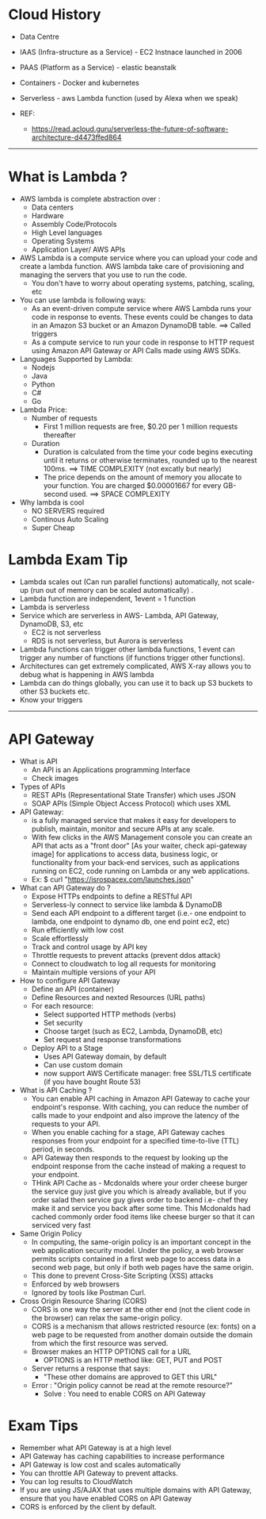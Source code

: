 # Cloud History

- Data Centre
- IAAS (Infra-structure as a Service) - EC2 Instnace launched in 2006
- PAAS (Platform as a Service) - elastic beanstalk
- Containers - Docker and kubernetes
- Serverless - aws Lambda function (used by Alexa when we speak)

- REF:
  - https://read.acloud.guru/serverless-the-future-of-software-architecture-d4473ffed864

---

# What is Lambda ?

- AWS lambda is complete abstraction over :
  - Data centers
  - Hardware
  - Assembly Code/Protocols
  - High Level languages
  - Operating Systems
  - Application Layer/ AWS APIs
- AWS Lambda is a compute service where you can upload your code and create a lambda function. AWS lambda take care of provisioning and managing the servers that you use to run the code.
  - You don't have to worry about operating systems, patching, scaling, etc
- You can use lambda is following ways:
  - As an event-driven compute service where AWS Lambda runs your code in response to events. These events could be changes to data in an Amazon S3 bucket or an Amazon DynamoDB table. ==> Called triggers
  - As a compute service to run your code in response to HTTP request using Amazon API Gateway or API Calls made using AWS SDKs.
- Languages Supported by Lambda:
  - Nodejs
  - Java
  - Python
  - C#
  - Go
- Lambda Price:
  - Number of requests
    - First 1 million requests are free, \$0.20 per 1 million requests thereafter
  - Duration
    - Duration is calculated from the time your code begins executing until it returns or otherwise terminates, rounded up to the nearest 100ms. ==> TIME COMPLEXITY (not excatly but nearly)
    - The price depends on the amount of memory you allocate to your function. You are charged \$0.00001667 for every GB-second used. ==> SPACE COMPLEXITY
- Why lambda is cool
  - NO SERVERS required
  - Continous Auto Scaling
  - Super Cheap

# Lambda Exam Tip

- Lambda scales out (Can run parallel functions) automatically, not scale-up (run out of memory can be scaled automatically) .
- Lambda function are independent, 1event = 1 function
- Lambda is serverless
- Service which are serverless in AWS- Lambda, API Gateway, DynamoDB, S3, etc
  - EC2 is not serverless
  - RDS is not serverless, but Aurora is serverless
- Lambda functions can trigger other lambda functions, 1 event can trigger any number of functions (if functions trigger other functions).
- Architectures can get extremely complicated, AWS X-ray allows you to debug what is happening in AWS lambda
- Lambda can do things globally, you can use it to back up S3 buckets to other S3 buckets etc.
- Know your triggers

---

# API Gateway

- What is API
  - An API is an Applications programming Interface
  - Check images
- Types of APIs
  - REST APIs (Representational State Transfer) which uses JSON
  - SOAP APIs (Simple Object Access Protocol) which uses XML
- API Gateway:
  - is a fully managed service that makes it easy for developers to publish, maintain, monitor and secure APIs at any scale.
  - With few clicks in the AWS Management console you can create an API that acts as a "front door" [As your waiter, check api-gateway image] for applications to access data, business logic, or functionality from your back-end services, such as applications running on EC2, code running on Lambda or any web applications.
  - Ex: \$ curl "https://isrospacex.com/launches.json"
- What can API Gateway do ?
  - Expose HTTPs endpoints to define a RESTful API
  - Serverless-ly connect to service like lambda & DynamoDB
  - Send each API endpoint to a different target (i.e.- one endpoint to lambda, one endpoint to dynamo db, one end point ec2, etc)
  - Run efficiently with low cost
  - Scale effortlessly
  - Track and control usage by API key
  - Throttle requests to prevent attacks (prevent ddos attack)
  - Connect to cloudwatch to log all requests for monitoring
  - Maintain multiple versions of your API
- How to configure API Gateway
  - Define an API (container)
  - Define Resources and nexted Resources (URL paths)
  - For each resource:
    - Select supported HTTP methods (verbs)
    - Set security
    - Choose target (such as EC2, Lambda, DynamoDB, etc)
    - Set request and response transformations
  - Deploy API to a Stage
    - Uses API Gateway domain, by default
    - Can use custom domain
    - now support AWS Certificate manager: free SSL/TLS certificate (if you have bought Route 53)
- What is API Caching ?
  - You can enable API caching in Amazon API Gateway to cache your endpoint's response. With caching, you can reduce the number of calls made to your endpoint and also improve the latency of the requests to your API.
  - When you enable caching for a stage, API Gateway caches responses from your endpoint for a specified time-to-live (TTL) period, in seconds.
  - API Gateway then responds to the request by looking up the endpoint response from the cache instead of making a request to your endpoint.
  - THink API Cache as - Mcdonalds where your order cheese burger the service guy just give you which is already avaliable, but if you order salad then service guy gives order to backend i.e- chef they make it and service you back after some time. This Mcdonalds had cached commonly order food items like cheese burger so that it can serviced very fast
- Same Origin Policy
  - In computing, the same-origin policy is an important concept in the web application security model. Under the policy, a web browser permits scripts contained in a first web page to access data in a second web page, but only if both web pages have the same origin.
  - This done to prevent Cross-Site Scripting (XSS) attacks
  - Enforced by web browsers
  - Ignored by tools like Postman Curl.
- Cross Origin Resource Sharing (CORS)
  - CORS is one way the server at the other end (not the client code in the browser) can relax the same-origin policy.
  - CORS is a mechanism that allows restricted resource (ex: fonts) on a web page to be requested from another domain outside the domain from which the first resource was served.
  - Browser makes an HTTP OPTIONS call for a URL
    - OPTIONS is an HTTP method like: GET, PUT and POST
  - Server returns a response that says:
    - "These other domains are approved to GET this URL"
  - Error : "Origin policy cannot be read at the remote resource?"
    - Solve : You need to enable CORS on API Gateway

# Exam Tips

- Remember what API Gateway is at a high level
- API Gateway has caching capabilities to increase performance
- API Gateway is low cost and scales automatically
- You can throttle API Gateway to prevent attacks.
- You can log results to CloudWatch
- If you are using JS/AJAX that uses multiple domains with API Gateway, ensure that you have enabled CORS on API Gateway
- CORS is enforced by the client by default.
